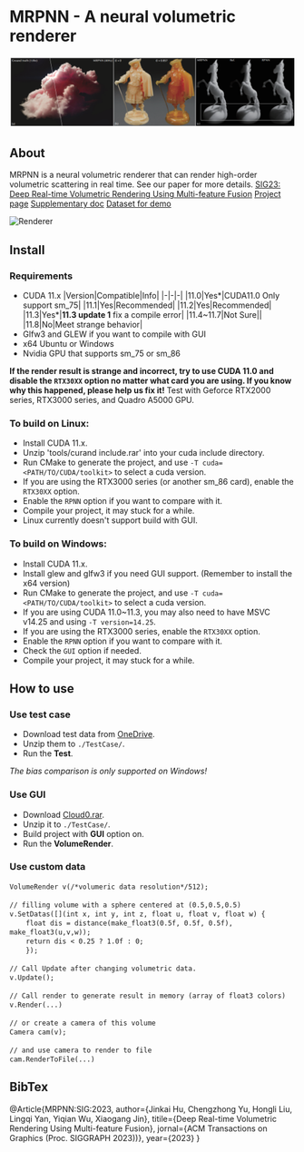 

# MRPNN - A neural volumetric renderer

![teaser](./pics/teaser.png)

## About
MRPNN is a neural volumetric renderer that can render high-order volumetric scattering in real time. See our paper for more details.
[SIG23: Deep Real-time Volumetric Rendering Using Multi-feature Fusion](https://sites.cs.ucsb.edu/~lingqi/publications/paper_mrpnn.pdf)
[Project page](http://www.cad.zju.edu.cn/home/jin/sig20231/SigMRPNN2023.htm)
[Supplementary doc](http://www.cad.zju.edu.cn/home/jin/sig20231/Supplementary.pdf)
[Dataset for demo](https://1drv.ms/f/s!AjOfZ7yWFdfGiElO457WE054P8Pt?e=pc3YDk)

![Renderer](./pics/cloud.gif)

## Install

### Requirements
- CUDA 11.x
	|Version|Compatible|Info|
	|-|-|-|
	|11.0|Yes*|CUDA11.0 Only support sm_75|
	|11.1|Yes|Recommended|
	|11.2|Yes|Recommended|
	|11.3|Yes*|**11.3 update 1** fix a compile error|
	|11.4~11.7|Not Sure||
	|11.8|No|Meet strange behavior|
- Glfw3 and GLEW if you want to compile with GUI
- x64 Ubuntu or Windows
- Nvidia GPU that supports sm_75 or sm_86

**If the render result is strange and incorrect, try to use CUDA 11.0 and disable the `RTX30XX` option no matter what card you are using. If you know why this happened, please help us fix it!**
Test with Geforce RTX2000 series, RTX3000 series, and Quadro A5000 GPU.

### To build on Linux:
- Install CUDA 11.x.
- Unzip 'tools/curand include.rar' into your cuda include directory.
- Run CMake to generate the project, and use `-T cuda=<PATH/TO/CUDA/toolkit>` to select a cuda version.
- If you are using the RTX3000 series (or another sm_86 card), enable the `RTX30XX` option.
- Enable the `RPNN` option if you want to compare with it.
- Compile your project, it may stuck for a while.
- Linux currently doesn't support build with GUI.

### To build on Windows:
- Install CUDA 11.x.
- Install glew and glfw3 if you need GUI support. (Remember to install the x64 version)
- Run CMake to generate the project, and use `-T cuda=<PATH/TO/CUDA/toolkit>` to select a cuda version.
- If you are using CUDA 11.0~11.3, you may also need to have MSVC v14.25 and using `-T version=14.25`.
- If you are using the RTX3000 series, enable the `RTX30XX` option.
- Enable the `RPNN` option if you want to compare with it.
- Check the `GUI` option if needed.
- Compile your project, it may stuck for a while.

## How to use

### Use test case
- Download test data from [OneDrive](https://1drv.ms/f/s!AjOfZ7yWFdfGiElO457WE054P8Pt?e=pc3YDk).
- Unzip them to `./TestCase/`.
- Run the **Test**.

*The bias comparison is only supported on Windows!*

### Use GUI
- Download [Cloud0.rar](https://1drv.ms/f/s!AjOfZ7yWFdfGiElO457WE054P8Pt?e=pc3YDk).
- Unzip it to `./TestCase/`.
- Build project with **GUI** option on.
- Run the **VolumeRender**.

### Use custom data 
```
VolumeRender v(/*volumeric data resolution*/512);

// filling volume with a sphere centered at (0.5,0.5,0.5)
v.SetDatas([](int x, int y, int z, float u, float v, float w) {
    float dis = distance(make_float3(0.5f, 0.5f, 0.5f), make_float3(u,v,w));
    return dis < 0.25 ? 1.0f : 0;
    });

// Call Update after changing volumetric data.
v.Update();

// Call render to generate result in memory (array of float3 colors)
v.Render(...)

// or create a camera of this volume
Camera cam(v);

// and use camera to render to file
cam.RenderToFile(...)
```

## BibTex
@Article{MRPNN:SIG:2023,
author={Jinkai Hu, Chengzhong Yu, Hongli Liu, Lingqi Yan, Yiqian Wu, Xiaogang Jin},
titile={Deep Real-time Volumetric Rendering Using Multi-feature Fusion},
jornal={ACM Transactions on Graphics (Proc. SIGGRAPH 2023))},
year={2023}
}
